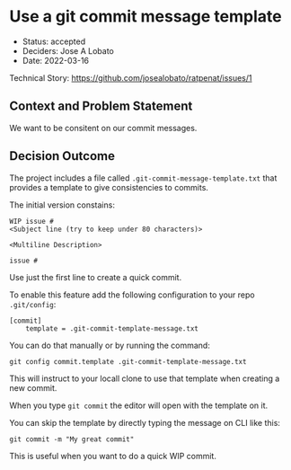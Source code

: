 # Use a git commit message template

* Status: accepted
* Deciders: Jose A Lobato
* Date: 2022-03-16 

Technical Story: https://github.com/josealobato/ratpenat/issues/1

## Context and Problem Statement

We want to be consitent on our commit messages.


## Decision Outcome

The project includes a file called `.git-commit-message-template.txt` that provides a template to give consistencies to commits.

The initial version constains:
```
WIP issue #
<Subject line (try to keep under 80 characters)>

<Multiline Description>

issue #
```

Use just the first line to create a quick commit.

To enable this feature add the following configuration to your repo `.git/config`:

```
[commit]
	template = .git-commit-template-message.txt
```

You can do that manually or by running the command:

`git config commit.template .git-commit-template-message.txt`

This will instruct to your locall clone to use that template when creating a new commit. 

When you type `git commit` the editor will open with the template on it.

You can skip the template by directly typing the message on CLI like this:

`git commit -m "My great commit"`

This is useful when you want to do a quick WIP commit.

